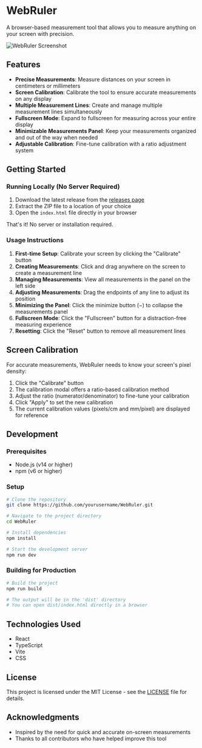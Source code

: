 # WebRuler

A browser-based measurement tool that allows you to measure anything on your screen with precision.

![WebRuler Screenshot](screenshot.png)

## Features

- **Precise Measurements**: Measure distances on your screen in centimeters or millimeters
- **Screen Calibration**: Calibrate the tool to ensure accurate measurements on any display
- **Multiple Measurement Lines**: Create and manage multiple measurement lines simultaneously
- **Fullscreen Mode**: Expand to fullscreen for measuring across your entire display
- **Minimizable Measurements Panel**: Keep your measurements organized and out of the way when needed
- **Adjustable Calibration**: Fine-tune calibration with a ratio adjustment system

## Getting Started

### Running Locally (No Server Required)

1. Download the latest release from the [releases page](https://github.com/yourusername/WebRuler/releases)
2. Extract the ZIP file to a location of your choice
3. Open the `index.html` file directly in your browser

That's it! No server or installation required.

### Usage Instructions

1. **First-time Setup**: Calibrate your screen by clicking the "Calibrate" button
2. **Creating Measurements**: Click and drag anywhere on the screen to create a measurement line
3. **Managing Measurements**: View all measurements in the panel on the left side
4. **Adjusting Measurements**: Drag the endpoints of any line to adjust its position
5. **Minimizing the Panel**: Click the minimize button (−) to collapse the measurements panel
6. **Fullscreen Mode**: Click the "Fullscreen" button for a distraction-free measuring experience
7. **Resetting**: Click the "Reset" button to remove all measurement lines

## Screen Calibration

For accurate measurements, WebRuler needs to know your screen's pixel density:

1. Click the "Calibrate" button
2. The calibration modal offers a ratio-based calibration method
3. Adjust the ratio (numerator/denominator) to fine-tune your calibration
4. Click "Apply" to set the new calibration
5. The current calibration values (pixels/cm and mm/pixel) are displayed for reference

## Development

### Prerequisites

- Node.js (v14 or higher)
- npm (v6 or higher)

### Setup

```bash
# Clone the repository
git clone https://github.com/yourusername/WebRuler.git

# Navigate to the project directory
cd WebRuler

# Install dependencies
npm install

# Start the development server
npm run dev
```

### Building for Production

```bash
# Build the project
npm run build

# The output will be in the 'dist' directory
# You can open dist/index.html directly in a browser
```

## Technologies Used

- React
- TypeScript
- Vite
- CSS

## License

This project is licensed under the MIT License - see the [LICENSE](LICENSE) file for details.

## Acknowledgments

- Inspired by the need for quick and accurate on-screen measurements
- Thanks to all contributors who have helped improve this tool
